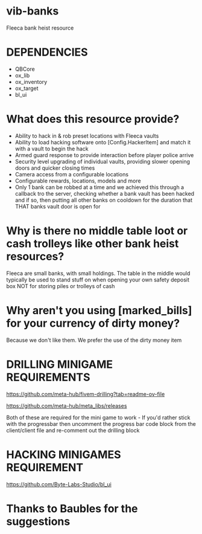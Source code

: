 # vib-banks
Fleeca bank heist resource

# DEPENDENCIES

- QBCore
- ox_lib
- ox_inventory
- ox_target
- bl_ui

# What does this resource provide?

- Ability to hack in & rob preset locations with Fleeca vaults
- Ability to load hacking software onto [Config.HackerItem] and match it with a vault to begin the hack
- Armed guard response to provide interaction before player police arrive
- Security level upgrading of individual vaults, providing slower opening doors and quicker closing times
- Camera access from a configurable locations
- Configurable rewards, locations, models and more
- Only 1 bank can be robbed at a time and we achieved this through a callback tro the server, checking whether a bank vault has been hacked and if so, then putting all other banks on cooldown for the duration that THAT banks vault door is open for

# Why is there no middle table loot or cash trolleys like other bank heist resources?

Fleeca are small banks, with small holdings. The table in the middle would typically be used to stand stuff on when opening your own safety deposit box NOT for storing piles or trolleys of cash

# Why aren't you using [marked_bills] for your currency of dirty money?

Because we don't like them. We prefer the use of the dirty money item

# DRILLING MINIGAME REQUIREMENTS

https://github.com/meta-hub/fivem-drilling?tab=readme-ov-file

https://github.com/meta-hub/meta_libs/releases

Both of these are required for the mini game to work - If you'd rather stick with the progressbar then uncomment the progress bar code block from the client/client file and re-comment out the drilling block

# HACKING MINIGAMES REQUIREMENT

https://github.com/Byte-Labs-Studio/bl_ui

# Thanks to Baubles for the suggestions